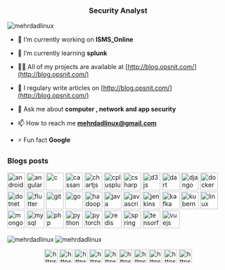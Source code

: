 <h3 align="center">Security Analyst</h3>

<p align="left"> <img src="https://komarev.com/ghpvc/?username=mehrdadlinux" alt="mehrdadlinux" /> </p>

- 🔭 I’m currently working on **ISMS_Online**

- 🌱 I’m currently learning **splunk**

- 👨‍💻 All of my projects are available at [http://blog.opsnit.com/](http://blog.opsnit.com/)

- 📝 I regulary write articles on [http://blog.opsnit.com/](http://blog.opsnit.com/)

- 💬 Ask me about **computer , network and app security**

- 📫 How to reach me **mehrdadlinux@gmail.com**

- ⚡ Fun fact **Google**

### Blogs posts
<!-- BLOG-POST-LIST:START -->
<!-- BLOG-POST-LIST:END -->

<p align="left"><img src="https://devicons.github.io/devicon/devicon.git/icons/android/android-original-wordmark.svg" alt="android" width="40" height="40"/> <img src="https://devicons.github.io/devicon/devicon.git/icons/angularjs/angularjs-original.svg" alt="angularjs" width="40" height="40"/> <img src="https://devicons.github.io/devicon/devicon.git/icons/c/c-original.svg" alt="c" width="40" height="40"/> <img src="https://www.vectorlogo.zone/logos/apache_cassandra/apache_cassandra-icon.svg" alt="cassandra" width="40" height="40"/> <img src="https://www.chartjs.org/media/logo-title.svg" alt="chartjs" width="40" height="40"/> <img src="https://devicons.github.io/devicon/devicon.git/icons/cplusplus/cplusplus-original.svg" alt="cplusplus" width="40" height="40"/> <img src="https://devicons.github.io/devicon/devicon.git/icons/csharp/csharp-original.svg" alt="csharp" width="40" height="40"/> <img src="https://devicons.github.io/devicon/devicon.git/icons/d3js/d3js-original.svg" alt="d3js" width="40" height="40"/> <img src="https://www.vectorlogo.zone/logos/dartlang/dartlang-icon.svg" alt="dart" width="40" height="40"/> <img src="https://devicons.github.io/devicon/devicon.git/icons/django/django-original.svg" alt="django" width="40" height="40"/> <img src="https://devicons.github.io/devicon/devicon.git/icons/docker/docker-original-wordmark.svg" alt="docker" width="40" height="40"/> <img src="https://devicons.github.io/devicon/devicon.git/icons/dot-net/dot-net-original-wordmark.svg" alt="dotnet" width="40" height="40"/> <img src="https://www.vectorlogo.zone/logos/flutterio/flutterio-icon.svg" alt="flutter" width="40" height="40"/> <img src="https://www.vectorlogo.zone/logos/git-scm/git-scm-icon.svg" alt="git" width="40" height="40"/> <img src="https://devicons.github.io/devicon/devicon.git/icons/go/go-original.svg" alt="go" width="40" height="40"/> <img src="https://www.vectorlogo.zone/logos/apache_hadoop/apache_hadoop-icon.svg" alt="hadoop" width="40" height="40"/> <img src="https://devicons.github.io/devicon/devicon.git/icons/java/java-original-wordmark.svg" alt="java" width="40" height="40"/> <img src="https://devicons.github.io/devicon/devicon.git/icons/javascript/javascript-original.svg" alt="javascript" width="40" height="40"/> <img src="https://www.vectorlogo.zone/logos/jenkins/jenkins-icon.svg" alt="jenkins" width="40" height="40"/> <img src="https://www.vectorlogo.zone/logos/apache_kafka/apache_kafka-icon.svg" alt="kafka" width="40" height="40"/> <img src="https://www.vectorlogo.zone/logos/kubernetes/kubernetes-icon.svg" alt="kubernetes" width="40" height="40"/> <img src="https://devicons.github.io/devicon/devicon.git/icons/linux/linux-original.svg" alt="linux" width="40" height="40"/> <img src="https://devicons.github.io/devicon/devicon.git/icons/mongodb/mongodb-original-wordmark.svg" alt="mongodb" width="40" height="40"/> <img src="https://devicons.github.io/devicon/devicon.git/icons/mysql/mysql-original-wordmark.svg" alt="mysql" width="40" height="40"/> <img src="https://devicons.github.io/devicon/devicon.git/icons/php/php-original.svg" alt="php" width="40" height="40"/> <img src="https://devicons.github.io/devicon/devicon.git/icons/python/python-original.svg" alt="python" width="40" height="40"/> <img src="https://www.vectorlogo.zone/logos/pytorch/pytorch-icon.svg" alt="pytorch" width="40" height="40"/> <img src="https://devicons.github.io/devicon/devicon.git/icons/redis/redis-original-wordmark.svg" alt="redis" width="40" height="40"/> <img src="https://www.vectorlogo.zone/logos/springio/springio-icon.svg" alt="spring" width="40" height="40"/> <img src="https://www.vectorlogo.zone/logos/tensorflow/tensorflow-icon.svg" alt="tensorflow" width="40" height="40"/> <img src="https://devicons.github.io/devicon/devicon.git/icons/vuejs/vuejs-original-wordmark.svg" alt="vuejs" width="40" height="40"/></p><img align="left" src="https://github-readme-stats.vercel.app/api/top-langs/?username=mehrdadlinux&layout=compact&hide=html" alt="mehrdadlinux" />

<img align="center" src="https://github-readme-stats.vercel.app/api?username=mehrdadlinux&show_icons=true" alt="mehrdadlinux" />

<p align="center">
<a href="https://codepen.io/https://codepen.io/mehrdadlinux" target="blank"><img align="center" src="https://cdn.jsdelivr.net/npm/simple-icons@3.0.1/icons/codepen.svg" alt="https://codepen.io/mehrdadlinux" height="30" width="30" /></a>
<a href="https://dev.to/https://dev.to/mehrdadlinux" target="blank"><img align="center" src="https://cdn.jsdelivr.net/npm/simple-icons@3.0.1/icons/dev-dot-to.svg" alt="https://dev.to/mehrdadlinux" height="30" width="30" /></a>
<a href="https://twitter.com/https://twitter.com/mehrdadlinux" target="blank"><img align="center" src="https://cdn.jsdelivr.net/npm/simple-icons@3.0.1/icons/twitter.svg" alt="https://twitter.com/mehrdadlinux" height="30" width="30" /></a>
<a href="https://linkedin.com/in/https://www.linkedin.com/in/mehrdadlinux" target="blank"><img align="center" src="https://cdn.jsdelivr.net/npm/simple-icons@3.0.1/icons/linkedin.svg" alt="https://www.linkedin.com/in/mehrdadlinux" height="30" width="30" /></a>
<a href="https://stackoverflow.com/users/https://stackoverflow.com/users/3899568/mehrdadlinux" target="blank"><img align="center" src="https://cdn.jsdelivr.net/npm/simple-icons@3.0.1/icons/stackoverflow.svg" alt="https://stackoverflow.com/users/3899568/mehrdadlinux" height="30" width="30" /></a>
<a href="https://codesandbox.com/https://codesandbox.io/u/mehrdadlinux" target="blank"><img align="center" src="https://cdn.jsdelivr.net/npm/simple-icons@3.0.1/icons/codesandbox.svg" alt="https://codesandbox.io/u/mehrdadlinux" height="30" width="30" /></a>
<a href="https://kaggle.com/https://www.kaggle.com/mehrdadlinux" target="blank"><img align="center" src="https://cdn.jsdelivr.net/npm/simple-icons@3.0.1/icons/kaggle.svg" alt="https://www.kaggle.com/mehrdadlinux" height="30" width="30" /></a>
<a href="https://fb.com/https://www.facebook.com/mehrdadlinux" target="blank"><img align="center" src="https://cdn.jsdelivr.net/npm/simple-icons@3.0.1/icons/facebook.svg" alt="https://www.facebook.com/mehrdadlinux" height="30" width="30" /></a>
<a href="https://instagram.com/https://www.instagram.com/mehrdadlinux/" target="blank"><img align="center" src="https://cdn.jsdelivr.net/npm/simple-icons@3.0.1/icons/instagram.svg" alt="https://www.instagram.com/mehrdadlinux/" height="30" width="30" /></a>
<a href="https://www.youtube.com/c/https://www.youtube.com/mehrdadlinux" target="blank"><img align="center" src="https://cdn.jsdelivr.net/npm/simple-icons@3.0.1/icons/youtube.svg" alt="https://www.youtube.com/mehrdadlinux" height="30" width="30" /></a>
</p>
